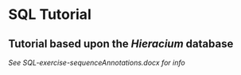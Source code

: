 # SQL Tutorial
## Tutorial based upon the *Hieracium* database

_See SQL-exercise-sequenceAnnotations.docx for info_


